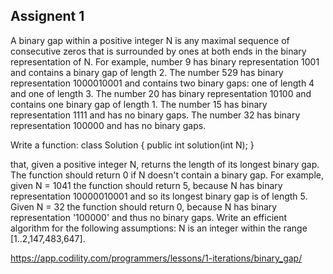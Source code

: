 ﻿## Assignent 1

A binary gap within a positive integer N is any maximal sequence of consecutive zeros that is surrounded by ones at both ends in the binary representation of N.
For example, number 9 has binary representation 1001 and contains a binary gap of length 2. The number 529 has binary representation 1000010001 and contains two
binary gaps: one of length 4 and one of length 3. The number 20 has binary representation 10100 and contains one binary gap of length 1. The number 15 has binary
representation 1111 and has no binary gaps. The number 32 has binary representation 100000 and has no binary gaps.

Write a function:
class Solution { public int solution(int N); }

that, given a positive integer N, returns the length of its longest binary gap. The function should return 0 if N doesn't contain a binary gap.
For example, given N = 1041 the function should return 5, because N has binary representation 10000010001 and so its longest binary gap is of length 5.
Given N = 32 the function should return 0, because N has binary representation '100000' and thus no binary gaps.
Write an efficient algorithm for the following assumptions:
N is an integer within the range [1..2,147,483,647].

https://app.codility.com/programmers/lessons/1-iterations/binary_gap/
